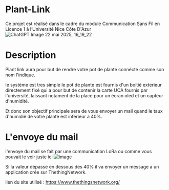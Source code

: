 # Plant-Link

Ce projet est réalisé dans le cadre du module Communication Sans Fil en Licence 1 à l’Université Nice Côte D'Azur
![ChatGPT Image 22 mai 2025, 16_19_22](https://github.com/user-attachments/assets/4abf768d-c1f6-4122-a66b-7bd9a429cee8)

# Description 
Plant link aura pour but de rendre votre pot de plante connécté comme son nom l'indique.

le système est tres simple le pot de plante est fournis d'un boitié exterieur directement fixé qui a pour but de 
contenir la carte UCA fournis par l'université, laissant notament de la place pour un écran oled et un capteur d'humidité.

Et donc son objectif principale sera de vous envoyer un mail quand le taux d'humidié de votre plante est inferieur a 40%.

# L'envoye du mail

l'envoye du mail se fait par une communication LoRa ou comme vous pouvait le voir juste ici 
![image](https://github.com/user-attachments/assets/0e3d62cb-ebc1-4456-a3c2-2370ffaa7d1e)

Si la valeur dépasse en dessous des 40% il va envoyer un message a un application crée sur ThethingNetwork.

lien du site utilisé : https://www.thethingsnetwork.org/
